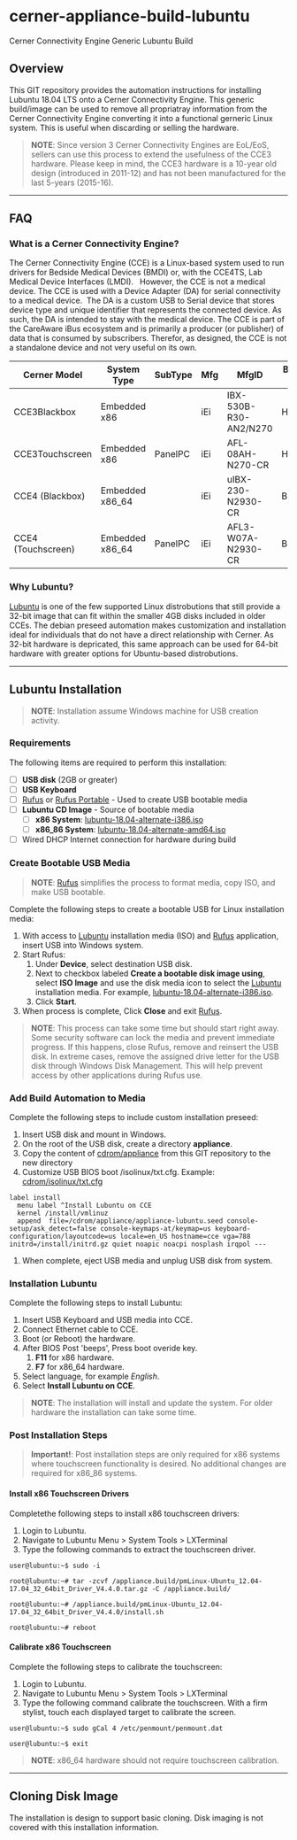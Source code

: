 # cerner-appliance-build-lubuntu

Cerner Connectivity Engine Generic Lubuntu Build

## Overview

This GIT repository provides the automation instructions for installing Lubuntu 18.04 LTS onto a Cerner Connectivity Engine.  This generic build/image can be used to remove all propriatray information from the Cerner Connectivity Engine converting it into a functional gerneric Linux system.  This is useful when discarding or selling the hardware.  

> **NOTE**: Since version 3 Cerner Connectivity Engines are EoL/EoS, sellers can use this process to extend the usefulness of the CCE3 hardware.  Please keep in mind, the CCE3 hardware is a 10-year old design (introduced in 2011-12) and has not been manufactured for the last 5-years (2015-16).

-----

## FAQ

### What is a Cerner Connectivity Engine?

The Cerner Connectivity Engine (CCE) is a Linux-based system used to run drivers for Bedside Medical Devices (BMDI) or, with the CCE4TS, Lab Medical Device Interfaces (LMDI).   However, the CCE is not a medical device.  The CCE is used with a Device Adapter (DA) for serial connectivity to a medical device.  The DA is a custom USB to Serial device that stores device type and unique identifier that represents the connected device. As such, the DA is intended to stay with the medical device.  The CCE is part of the CareAware iBus ecosystem and is primarily a producer (or publisher) of data that is consumed by subscribers.  Therefor, as designed, the CCE is not a standalone device and not very useful on its own.

| Cerner Model | System Type | SubType | Mfg | MfgID | BIOS ID | EoL/EoS |
| ----- | ----- | ----- | ----- | ----- | ----- | ----- | 
| CCE3Blackbox | Embedded x86 | | iEi | IBX-530B-R30-AN2/N270 | H409 | 4/1/2021 |
| CCE3Touchscreen | Embedded x86 | PanelPC | iEi | AFL-08AH-N270-CR | H603 | 4/1/2021 |
| CCE4 (Blackbox) | Embedded x86_64 | | iEi | uIBX-230-N2930-CR | B380 | |
| CCE4 (Touchscreen) | Embedded x86_64 | PanelPC | iEi | AFL3-W07A-N2930-CR | B378 | |

### Why Lubuntu? 

[Lubuntu](https://lubuntu.net) is one of the few supported Linux distrobutions that still provide a 32-bit image that can fit within the smaller 4GB disks included in older CCEs. The debian preseed automation makes customization and installation ideal for individuals that do not have a direct relationship with Cerner.  As 32-bit hardware is depricated, this same approach can be used for 64-bit hardware with greater options for Ubuntu-based distrobutions.

-----

## Lubuntu Installation

> **NOTE**: Installation assume Windows machine for USB creation activity.

### Requirements

The following items are required to perform this installation:
- [ ] **USB disk** (2GB or greater)
- [ ] **USB Keyboard**
- [ ] [Rufus](https://rufus.ie/) or [Rufus Portable](https://portableapps.com/apps/utilities/rufus-portable) - Used to create USB bootable media
- [ ] **Lubuntu CD Image** - Source of bootable media
  - [ ] **x86 System**: [lubuntu-18.04-alternate-i386.iso](http://cdimage.ubuntu.com/lubuntu/releases/18.04/release/lubuntu-18.04-alternate-i386.iso)
  - [ ] **x86_86 System**: [lubuntu-18.04-alternate-amd64.iso](http://cdimage.ubuntu.com/lubuntu/releases/18.04/release/lubuntu-18.04-alternate-amd64.iso)
- [ ] Wired DHCP Internet connection for hardware during build 

### Create Bootable USB Media

> **NOTE**: [Rufus](https://rufus.ie/) simplifies the process to format media, copy ISO, and make USB bootable.

Complete the following steps to create a bootable USB for Linux installation media:
1. With access to [Lubuntu](https://lubuntu.net) installation media (ISO) and [Rufus](https://rufus.ie/) application, insert USB into Windows system.
1. Start Rufus:
    1. Under **Device**, select destination USB disk.
    1. Next to checkbox labeled **Create a bootable disk image using**, select **ISO Image** and use the disk media icon to select the [Lubuntu](https://lubuntu.net) installation media.  For example, [lubuntu-18.04-alternate-i386.iso](http://cdimage.ubuntu.com/lubuntu/releases/18.04/release/lubuntu-18.04-alternate-i386.iso).
    1. Click **Start**.
1. When process is complete, Click **Close** and exit [Rufus](https://rufus.ie/).

> **NOTE**: This process can take some time but should start right away. Some security software can lock the media and prevent immediate progress. If this happens, close Rufus, remove and reinsert the USB disk. In extreme cases, remove the assigned drive letter for the USB disk through Windows Disk Management. This will help prevent access by other applications during Rufus use.

### Add Build Automation to Media

Complete the following steps to include custom installation preseed:
1. Insert USB disk and mount in Windows.
1. On the root of the USB disk, create a directory **appliance**.
1. Copy the content of [cdrom/appliance](cdrom/appliance) from this GIT repository to the new directory
1. Customize USB BIOS boot /isolinux/txt.cfg.  Example: [cdrom/isolinux/txt.cfg](cdrom/isolinux/txt.cfg)
```
label install
  menu label ^Install Lubuntu on CCE
  kernel /install/vmlinuz
  append  file=/cdrom/appliance/appliance-lubuntu.seed console-setup/ask_detect=false console-keymaps-at/keymap=us keyboard-configuration/layoutcode=us locale=en_US hostname=cce vga=788 initrd=/install/initrd.gz quiet noapic noacpi nosplash irqpol ---
```
1. When complete, eject USB media and unplug USB disk from system.

### Installation Lubuntu

Complete the following steps to install Lubuntu:
1. Insert USB Keyboard and USB media into CCE.
2. Connect Ethernet cable to CCE.
3. Boot (or Reboot) the hardware.
4. After BIOS Post 'beeps', Press boot overide key.
    1. **F11** for x86 hardware.
    1. **F7** for x86_64 hardware.
5. Select language, for example *English*.
6. Select **Install Lubuntu on CCE**.

> **NOTE**: The installation will install and update the system.  For older hardware the installation can take some time.  

### Post Installation Steps

> **Important!**: Post installation steps are only required for x86 systems where touchscreen functionality is desired.  No additional changes are required for x86_86 systems.

#### Install x86 Touchscreen Drivers

Completethe following steps to install x86 touchscreen drivers:
1. Login to Lubuntu. 
2. Navigate to Lubuntu Menu > System Tools > LXTerminal
3. Type the following commands to extract the touchscreen driver.
```
user@lubuntu:~$ sudo -i
```
```
root@lubuntu:~# tar -zcvf /appliance.build/pmLinux-Ubuntu_12.04-17.04_32_64bit_Driver_V4.4.0.tar.gz -C /appliance.build/
```
```
root@lubuntu:~# /appliance.build/pmLinux-Ubuntu_12.04-17.04_32_64bit_Driver_V4.4.0/install.sh
```
```
root@lubuntu:~# reboot
```

#### Calibrate x86 Touchscreen

Complete the following steps to calibrate the touchscreen:
1. Login to Lubuntu. 
2. Navigate to Lubuntu Menu > System Tools > LXTerminal
3. Type the following command calibrate the touchscreen.  With a firm stylist, touch each displayed target to calibrate the screen.
```
user@lubuntu:~$ sudo gCal 4 /etc/penmount/penmount.dat
```
```
user@lubuntu:~$ exit
```

> **NOTE**: x86_64 hardware should not require touchscreen calibration.

-----

## Cloning Disk Image

The installation is design to support basic cloning.  Disk imaging is not covered with this installation information.


